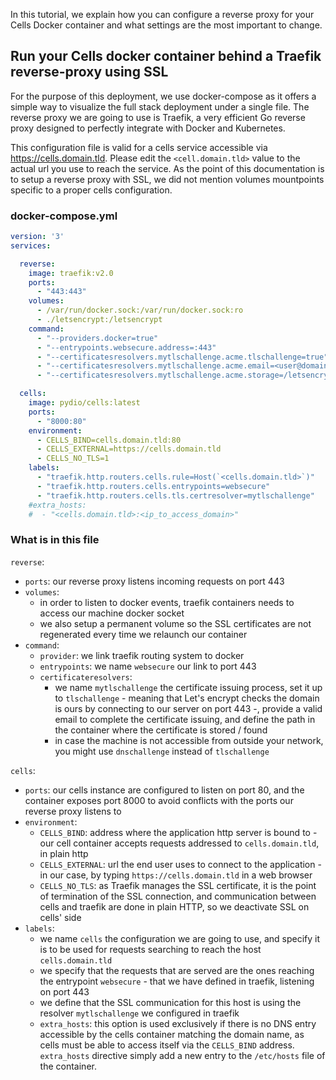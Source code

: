 In this tutorial, we explain how you can configure a reverse proxy for your Cells Docker container and what settings are the most important to change.

## Run your Cells docker container behind a Traefik reverse-proxy using SSL

For the purpose of this deployment, we use docker-compose as it offers a simple way to visualize the full stack deployment
under a single file. The reverse proxy we are going to use is Traefik, a very efficient Go reverse proxy designed to perfectly integrate with Docker and Kubernetes.

This configuration file is valid for a cells service accessible via https://cells.domain.tld. Please edit the `<cell.domain.tld>` value to the actual url you use to reach the service. As the point of this documentation is to setup a reverse proxy with SSL, we did not mention volumes mountpoints specific to a proper cells configuration.

### docker-compose.yml

```yaml
version: '3'
services:

  reverse:
    image: traefik:v2.0
    ports:
      - "443:443"
    volumes:
      - /var/run/docker.sock:/var/run/docker.sock:ro
      - ./letsencrypt:/letsencrypt
    command:
      - "--providers.docker=true"
      - "--entrypoints.websecure.address=:443"
      - "--certificatesresolvers.mytlschallenge.acme.tlschallenge=true"
      - "--certificatesresolvers.mytlschallenge.acme.email=<user@domain.tld>"
      - "--certificatesresolvers.mytlschallenge.acme.storage=/letsencrypt/acme.json"

  cells:
    image: pydio/cells:latest
    ports:
      - "8000:80"
    environment:
      - CELLS_BIND=cells.domain.tld:80
      - CELLS_EXTERNAL=https://cells.domain.tld
      - CELLS_NO_TLS=1
    labels:
      - "traefik.http.routers.cells.rule=Host(`<cells.domain.tld>`)"
      - "traefik.http.routers.cells.entrypoints=websecure"
      - "traefik.http.routers.cells.tls.certresolver=mytlschallenge"
    #extra_hosts:
    #  - "<cells.domain.tld>:<ip_to_access_domain>"
```

### What is in this file

`reverse`:

- `ports`: our reverse proxy listens incoming requests on port 443
- `volumes`:
  - in order to listen to docker events, traefik containers needs to access our machine docker socket
  - we also setup a permanent volume so the SSL certificates are not regenerated every time we relaunch our container
- `command`:
  - `provider`: we link traefik routing system to docker
  - `entrypoints`: we name `websecure` our link to port 443
  - `certificateresolvers`:
    - we name `mytlschallenge` the certificate issuing process, set it up to `tlschallenge` - meaning that Let's encrypt checks the domain is ours by connecting to our server on port 443 -, provide a valid email to complete the certificate issuing, and define the path in the container where the certificate is stored / found
    - in case the machine is not accessible from outside your network, you might use `dnschallenge` instead of `tlschallenge`
  
`cells`:

- `ports`: our cells instance are configured to listen on port 80, and the container exposes port 8000 to avoid conflicts with the ports our reverse proxy listens to
- `environment`:
  - `CELLS_BIND`: address where the application http server is bound to - our cell container accepts requests addressed to `cells.domain.tld`, in plain http
  - `CELLS_EXTERNAL`: url the end user uses to connect to the application - in our case, by typing `https://cells.domain.tld` in a web browser
  - `CELLS_NO_TLS`: as Traefik manages the SSL certificate, it is the point of termination of the SSL connection, and communication between cells and traefik are done in plain HTTP, so we deactivate SSL on cells' side
- `labels`:
  - we name `cells` the configuration we are going to use, and specify it is to be used for requests searching to reach the host `cells.domain.tld`
  - we specify that the requests that are served are the ones reaching the entrypoint `websecure` - that we have defined in traefik, listening on port 443
  - we define that the SSL communication for this host is using the resolver `mytlschallenge` we configured in traefik
  - `extra_hosts`: this option is used exclusively if there is no DNS entry accessible by the cells container matching the domain name, as cells must be able to access itself via the `CELLS_BIND` address. `extra_hosts` directive simply add a new entry to the `/etc/hosts` file of the container.
